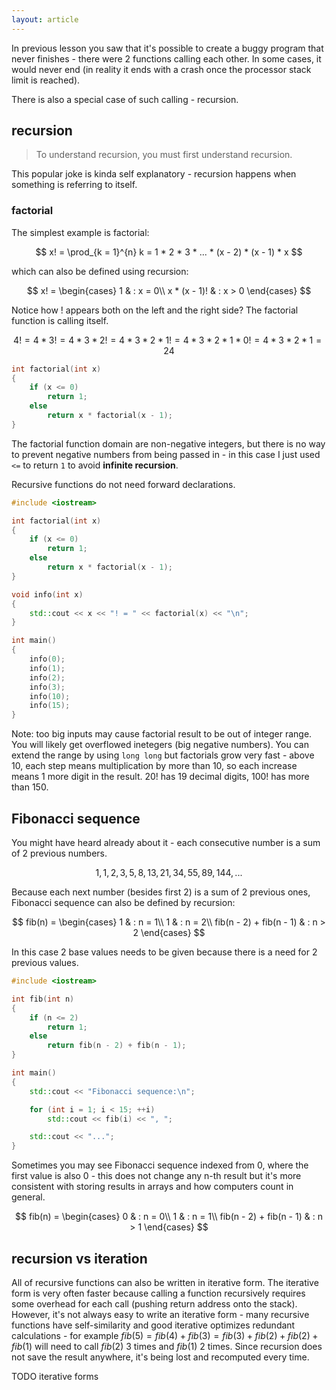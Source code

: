 ```yaml
---
layout: article
---
```


In previous lesson you saw that it's possible to create a buggy program that never finishes - there were 2 functions calling each other. In some cases, it would never end (in reality it ends with a crash once the processor stack limit is reached).

There is also a special case of such calling - recursion.

## recursion

> To understand recursion, you must first understand recursion.

This popular joke is kinda self explanatory - recursion happens when something is referring to itself.

### factorial

The simplest example is factorial:

$$
x! = \prod_{k = 1}^{n} k = 1 * 2 * 3 * ... * (x - 2) * (x - 1) * x
$$

which can also be defined using recursion:

$$
x! =
\begin{cases}
1 & : x = 0\\
x * (x - 1)! & : x > 0
\end{cases}
$$

Notice how $!$ appears both on the left and the right side? The factorial function is calling itself.

$$
4! = 4 * 3! = 4 * 3 * 2! = 4 * 3 * 2 * 1! = 4 * 3 * 2 * 1 * 0! = 4 * 3 * 2 * 1 = 24
$$

```c++
int factorial(int x)
{
    if (x <= 0)
        return 1;
    else
        return x * factorial(x - 1);
}
```

The factorial function domain are non-negative integers, but there is no way to prevent negative numbers from being passed in - in this case I just used `<=` to return `1` to avoid **infinite recursion**.

<div class="note info">
Recursive functions do not need forward declarations.
</div>

```c++
#include <iostream>

int factorial(int x)
{
    if (x <= 0)
        return 1;
    else
        return x * factorial(x - 1);
}

void info(int x)
{
    std::cout << x << "! = " << factorial(x) << "\n";
}

int main()
{
    info(0);
    info(1);
    info(2);
    info(3);
    info(10);
    info(15);
}
```

Note: too big inputs may cause factorial result to be out of integer range. You will likely get overflowed inetegers (big negative numbers). You can extend the range by using `long long` but factorials grow very fast - above 10, each step means multiplication by more than 10, so each increase means 1 more digit in the result. $20!$ has 19 decimal digits, $100!$ has more than 150.

## Fibonacci sequence

You might have heard already about it - each consecutive number is a sum of 2 previous numbers.

$$
1, 1, 2, 3, 5, 8, 13, 21, 34, 55, 89, 144, ... 
$$

Because each next number (besides first 2) is a sum of 2 previous ones, Fibonacci sequence can also be defined by recursion:

$$
fib(n) =
\begin{cases}
1 & : n = 1\\
1 & : n = 2\\
fib(n - 2) + fib(n - 1) & : n > 2
\end{cases}
$$

In this case 2 base values needs to be given because there is a need for 2 previous values.

```c++
#include <iostream>

int fib(int n)
{
    if (n <= 2)
        return 1;
    else
        return fib(n - 2) + fib(n - 1);
}

int main()
{
    std::cout << "Fibonacci sequence:\n";

    for (int i = 1; i < 15; ++i)
        std::cout << fib(i) << ", ";

    std::cout << "...";
}
```

Sometimes you may see Fibonacci sequence indexed from 0, where the first value is also 0 - this does not change any n-th result but it's more consistent with storing results in arrays and how computers count in general.

$$
fib(n) =
\begin{cases}
0 & : n = 0\\
1 & : n = 1\\
fib(n - 2) + fib(n - 1) & : n > 1
\end{cases}
$$

## recursion vs iteration

All of recursive functions can also be written in iterative form. The iterative form is very often faster because calling a function recursively requires some overhead for each call (pushing return address onto the stack). However, it's not always easy to write an iterative form - many recursive functions have self-similarity and good iterative optimizes redundant calculations - for example $fib(5) = fib(4) + fib(3) = fib(3) + fib(2) + fib(2) + fib(1)$ will need to call $fib(2)$ 3 times and $fib(1)$ 2 times. Since recursion does not save the result anywhere, it's being lost and recomputed every time.

TODO iterative forms
